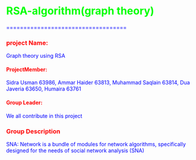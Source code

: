 # RSA-algorithm(graph theory)
===================================
<!DOCTYPE html>
<html>
<head>
<style>
body {
	color: red;
}
h1 {
	color: #00FF00;
}
p {
	color: rgb(0,0,255)
}
</style>
</head>
<body>

<h3>project Name: </h3> <p>Graph theory using RSA</p>
<h4>ProjectMember:</h4> <p> Sidra Usman 63986, Ammar Haider 63813, Muhammad Saqlain 63814, Dua Javeria 63650, Humaira 63761</p>
<h4>Group Leader:</h4> <p> We all contribute in this project  </p>
<h3> Group Description </h3>
<p> SNA: Network is a bundle of modules for network algorithms, specifically designed for the needs of social network analysis
  (SNA)
</body>
</html>
